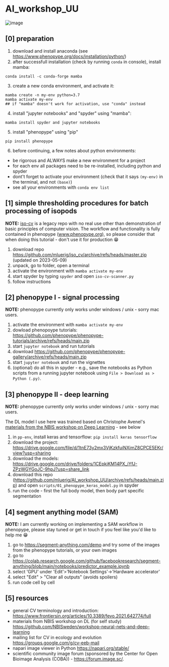 # AI_workshop_UU

![image](https://user-images.githubusercontent.com/15648068/236338994-2469c942-436a-4b54-aa04-8987c15918d8.png)

## [0] preparation

1. download and install anaconda (see https://www.phenopype.org/docs/installation/python/)
2. after successfull installation (check by running `conda` in console), install mamba:
```
conda install -c conda-forge mamba
```
3. create a new conda environment, and activate it:
```
mamba create -n my-env python=3.7
mamba activate my-env
## if "mamba" doesn't work for activation, use "conda" instead
```
4. install "jupyter notebooks" and "spyder" using "mamba":
```
mamba install spyder and jupyter notebooks
```
5. install "phenopype" using "pip"
```
pip install phenopype
```
6. before continuing, a few notes about python environments:
 
 - be rigorous and ALWAYS make a new environment for a project
 - for each env all packages need to be re-installed, including python and spyder
 - dont't forget to activate your environment (check that it says `(my-env)` in the terminal, and not `(base)`)
 - see all your environments with `conda env list`

## [1] simple thresholding procedures for batch processing of isopods

**NOTE:** [iso-cv](https://github.com/mluerig/iso_cv) is a legacy repo with no real use other than demonstration of basic principles of computer vision. The workflow and functionality is fully contained in phenopype (www.phenopype.org), so please consider that when doing this tutorial - don't use it for production :grin: 

1. download repo https://github.com/mluerig/iso_cv/archive/refs/heads/master.zip (updated on 2023-05-09)
2. unpack, go to folder, open a terminal
3. activate the environment with `mamba activate my-env`
4. start spyder by typing `spyder` and open `iso-cv-scanner.py`
5. follow instructions

## [2] phenopype I - signal processing

**NOTE:** phenopype currently only works under windows / unix - sorry mac users. 

1. activate the environment with `mamba activate my-env`
2. dowload phenopoype tutorials: https://github.com/phenopype/phenopype-tutorials/archive/refs/heads/main.zip
3. start `jupyter notebook` and run tutorials 
4. download https://github.com/phenopype/phenopype-gallery/archive/refs/heads/main.zip
5. start `jupyter notebook` and run the vignettes 
6. (optional) do all this in spyder - e.g., save the notebooks as Python scripts from a running jupyter notebook using `File > Download as > Python (.py)`.

## [3] phenopype II - deep learning

**NOTE:** phenopype currently only works under windows / unix - sorry mac users. 

The DL model I use here was trained based on Christophe Avenel's [materials from the NBIS workshop on Deep Learning](https://github.com/NBISweden/workshop-neural-nets-and-deep-learning/blob/master/session_convolutionalNeuralNetworks/Labs/CNN_Keras_lab_2.ipynb) - see below 

1. in `pp-env`, install keras and tensorflow: `pip install keras tensorflow`  
2. download the project: https://drive.google.com/file/d/1tnE73y2mx3VjKzkfuiNXimZ8CPCE5EKr/view?usp=sharing
3. download the models: https://drive.google.com/drive/folders/1CEpkiKM14PX_iYfJ-ZPzWGYGoJC-9hpJ?usp=share_link
4. download this repo (https://github.com/mluerig/AI_workshop_UU/archive/refs/heads/main.zip) and open `scripts/01_phenopype_keras_model.py` in spyder
5. run the code - first the full body model, then body part specific segmentation 

## [4] segment anything model (SAM)

**NOTE:** I am currently working on implementing a SAM workflow in phenopype, please stay tuned or get in touch if you feel like you'd like to help me :grin:

1. go to https://segment-anything.com/demo and try some of the images from the phenopype tutorials, or your own images
2. go to https://colab.research.google.com/github/facebookresearch/segment-anything/blob/main/notebooks/predictor_example.ipynb
3. select 'GPU' under 'Edit'>'Notebook Settings'->'Hardware accelerator'
4. select "Edit" > "Clear all outputs" (avoids spoilers)
5. run code cell by cell

## [5] resources

- general CV terminology and introduction: https://www.frontiersin.org/articles/10.3389/fevo.2021.642774/full
- materials from NBIS workshop on DL (for self study) https://github.com/NBISweden/workshop-neural-nets-and-deep-learning
- mailing list for CV in ecology and evolution https://groups.google.com/g/cv-eeb-mail
- napari image viewer in Python https://napari.org/stable/
- scientific community image forum (sponsored by the Center for Open Bioimage Analysis (COBA)) - https://forum.image.sc/. 

